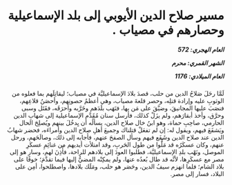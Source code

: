 <h1 dir="rtl">مسير صلاح الدين الأيوبي إلى بلد الإسماعيلية وحصارهم في مصياب .</h1>

<h5 dir="rtl">العام الهجري:  572

الشهر القمري: محرم

العام الميلادي: 1176</h5>

<p dir="rtl">لَمَّا رحَلَ صَلاحُ الدين من حلب، قصدَ بلادَ الإسماعيليَّة في مصياب؛ ليقاتِلَهم بما فعلوه من الوثوبِ عليه وإرادة قتلِه، وحصر قلعةَ مصياب، وهي أعظمُ حصونِهم، وأحصَنُ قلاعِهم، فنصَبَ عليها المجانيقَ، وضيَّقَ على مَن بها، فنَهَب بلَدَهم وخَرَّبه وأحرَقَه، فقَتَل وسبى وحرَّق، وأخذ أبقارَهم، ولم يزَلْ كذلك، فأرسل سنان مُقَدَّم الإسماعيلية إلى شهابِ الدين الحارمي، صاحِبِ حماة، وهو ابنُ خال صلاح الدين، يسألُه أن يِدخُلَ بينهم ويُصلِحَ الحال ويَشفَعَ فيهم، ويقول له: إن لم تفعَلْ قتلناك وجميعَ أهلِ صلاح الدين وأمراءَه، فحضر شهابُ الدين عند صلاح الدين وشَفَع فيهم وسأل الصفحَ عنهم، فأجابه إلى ذلك، وصالَحَهم، ورحل عنهم، وكان عسكَرُه قد مَلُّوا من طول الحَربِ، وقد امتلأت أيديهم من غنائِمِ عسكَرِ الموصل، ونَهْب بلدِ الإسماعيليَّة، فطلبوا العودَ إلى بلادهم للراحة، فأَذِنَ لهم، وسار هو إلى مصر مع عسكَرِها، لأنَّه قد طال بُعدُه عنها، ولم يمكِنْه المضيُّ إليها فيما تقدَّمَ؛ خوفًا على بلاد الشام؛ فلما انهزم سيفُ الدين، وحَصَر هو حلب، ومَلَك بلادها، واصطلحوا، أمِن على البلاد، فسار إلى مصر.</p></br>
